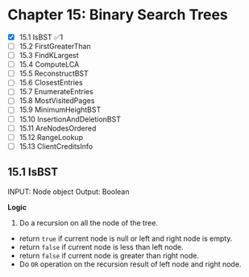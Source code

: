 # Chapter 15: Binary Search Trees

- [x] 15.1 IsBST ✅1
- [ ] 15.2 FirstGreaterThan
- [ ] 15.3 FindKLargest
- [ ] 15.4 ComputeLCA
- [ ] 15.5 ReconstructBST
- [ ] 15.6 ClosestEntries
- [ ] 15.7 EnumerateEntries
- [ ] 15.8 MostVisitedPages
- [ ] 15.9 MinimumHeightBST
- [ ] 15.10 InsertionAndDeletionBST
- [ ] 15.11 AreNodesOrdered
- [ ] 15.12 RangeLookup
- [ ] 15.13 ClientCreditsInfo

## 15.1 IsBST

INPUT: Node object
Output: Boolean

**Logic**

1. Do a recursion on all the node of the tree.

- return `true` if current node is null or left and right node is empty.
- return `false` if current node is less than left node.
- return `false` if current node is greater than right node.
- Do `OR` operation on the recursion result of left node and right node.
